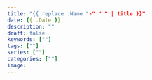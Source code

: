 ```yaml
---
title: "{{ replace .Name "-" " " | title }}"
date: {{ .Date }}
description: ""
draft: false
keywords: [""]
tags: [""]
series: [""]
categories: [""]
image:
---
```

